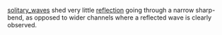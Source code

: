 [solitary_waves](solitary_waves.md) shed very little [reflection](reflection_in_wave_dynamics.md) going through a narrow sharp-bend, as opposed to wider channels where a reflected wave is clearly observed.